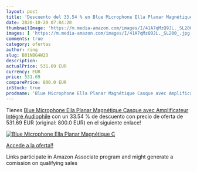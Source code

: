 ```yaml
---
layout: post
title: 'Descuento del 33.54 % en Blue Microphone Ella Planar Magnétique C'
date: 2020-10-20 07:04:20
thumbnailImage: 'https://m.media-amazon.com/images/I/41A7qMzQ9JL._SL200_.jpg'
images: [ 'https://m.media-amazon.com/images/I/41A7qMzQ9JL._SL200_.jpg' ]
comments: true
category: ofertas
author: ring
slug: B01NBG4W2O
description:
actualPrice: 531.69 EUR
currency: EUR
price: 531.69
comparePrice: 800.0 EUR
inStock: true
prodname: 'Blue Microphone Ella Planar Magnétique Casque avec Amplificateur Intégré Audiophile'
---
```


Tienes [Blue Microphone Ella Planar Magnétique Casque avec Amplificateur Intégré Audiophile](https://www.amazon.fr/dp/B01NBG4W2O/?tag=tolees0d-21) con un 33.54 % de descuento con precio de oferta de 531.69 EUR (original: 800.0 EUR) en el siguiente enlace!

[![Blue Microphone Ella Planar Magnétique C](https://m.media-amazon.com/images/I/41A7qMzQ9JL._SL200_.jpg)](https://www.amazon.fr/dp/B01NBG4W2O/?tag=tolees0d-21)

[Accede a la oferta!!](https://www.amazon.fr/dp/B01NBG4W2O/?tag=tolees0d-21)

Links participate in Amazon Associate program and might generate a comission on qualifying sales


